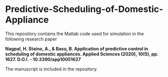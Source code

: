 # Predictive-Scheduling-of-Domestic-Appliance

This repository contains the Matlab code used for simulation in the following research paper

__Nagpal, H. Staino, A., & Basu, B. Application of predictive control in scheduling of domestic appliances. Applied Sciences (2020), 10(5), pp. 1627. D.O.I. - 10.3390/app10051627__

The manuscript is included in the repository. 
